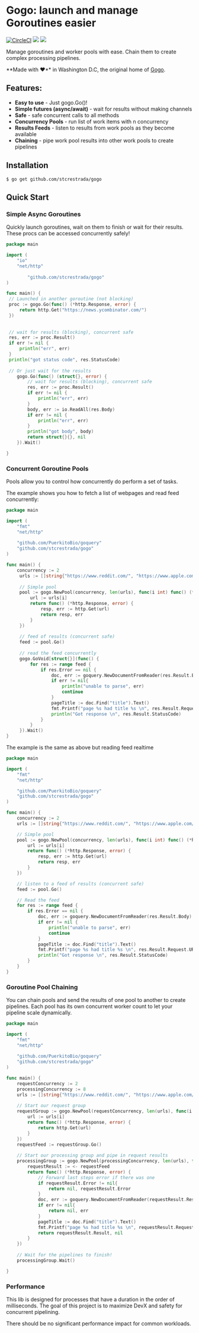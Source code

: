 # Gogo: launch and manage Goroutines easier

[![CircleCI](https://circleci.com/gh/circleci/circleci-docs.svg?style=svg)](https://app.circleci.com/pipelines/circleci/RB2YFmKNkMC34gwyzkDz4x/CKB9Jb9bHRN8FpQGZavFtA)
[![](https://godoc.org/github.com/strestrada/gogo?status.svg)](http://godoc.org/github.com/stcrestrada/gogo)
[![](https://img.shields.io/github/license/stcrestrada/gogo)](https://github.com/stcrestrada/gogo/blob/master/LICENSE)


Manage goroutines and worker pools with ease. Chain them to create complex processing pipelines.   

**Made with ❤**️ in Washington D.C, the original home of [Gogo](https://en.wikipedia.org/wiki/Go-go).

## Features:

- **Easy to use** - Just gogo.Go()!
- **Simple futures (async/await)** - wait for results without making channels
- **Safe** - safe concurrent calls to all methods
- **Concurrency Pools** - run list of work items with n concurrency
- **Results Feeds** - listen to results from work pools as they become available 
- **Chaining** - pipe work pool results into other work pools to create pipelines
 

## Installation

```
$ go get github.com/stcrestrada/gogo
```

## Quick Start

### Simple Async Goroutines

Quickly launch goroutines, wait on them to finish or wait for their results. 
These procs can be accessed concurrently safely!

```go
package main

import (
	"io"
	"net/http"
                        
        "github.com/stcrestrada/gogo"
)

func main() {
 // Launched in another goroutine (not blocking)
 proc := gogo.Go(func() (*http.Response, error) {
     return http.Get("https://news.ycombinator.com/")
 })
 
 
 // wait for results (blocking), concurrent safe
 res, err := proc.Result()
 if err != nil {
     println("err", err)
 }
 println("got status code", res.StatusCode)
 
 // Or just wait for the results
	gogo.Go(func() (struct{}, error) {
		// wait for results (blocking), concurrent safe
		res, err := proc.Result()
		if err != nil {
			println("err", err)
		}
		body, err := io.ReadAll(res.Body)
		if err != nil {
			println("err", err)
		}
		println("got body", body)
		return struct{}{}, nil
	}).Wait()

}
```                       

### Concurrent Goroutine Pools

Pools allow you to control how concurrently do perform a set of tasks. 

The example shows you how to fetch a list of webpages and read feed concurrently:

```go
package main

import (
    "fmt"
    "net/http"
	
    "github.com/PuerkitoBio/goquery"
    "github.com/stcrestrada/gogo"
)

func main() {
    concurrency := 2
     urls := []string{"https://www.reddit.com/", "https://www.apple.com/", "https://www.yahoo.com/", "https://news.ycombinator.com/", "https://httpbin.org/uuid"}
     
     // Simple pool
     pool := gogo.NewPool(concurrency, len(urls), func(i int) func() (*http.Response, error) {
         url := urls[i]
         return func() (*http.Response, error) {
             resp, err := http.Get(url)
             return resp, err
         }
     })
     
     // feed of results (concurrent safe)
     feed := pool.Go()
     
     // read the feed concurrently
     gogo.GoVoid[struct{}](func() {
         for res := range feed {
             if res.Error == nil {
                 doc, err := goquery.NewDocumentFromReader(res.Result.Body)
                 if err != nil{
                     println("unable to parse", err)
                     continue
                 }
                 pageTitle := doc.Find("title").Text()
                 fmt.Printf("page %s had title %s \n", res.Result.Request.URL.String(), pageTitle)
                 println("Got response \n", res.Result.StatusCode)
             }
         }
     }).Wait()
}
```

The example is the same as above but reading feed realtime
```go
package main

import (
	"fmt"
	"net/http"

	"github.com/PuerkitoBio/goquery"
	"github.com/stcrestrada/gogo"
)

func main() {
	concurrency := 2
	urls := []string{"https://www.reddit.com/", "https://www.apple.com/", "https://www.yahoo.com/", "https://news.ycombinator.com/", "https://httpbin.org/uuid"}

	// Simple pool
	pool := gogo.NewPool(concurrency, len(urls), func(i int) func() (*http.Response, error) {
		url := urls[i]
		return func() (*http.Response, error) {
			resp, err := http.Get(url)
			return resp, err
		}
	})

	// listen to a feed of results (concurrent safe)
	feed := pool.Go()

	// Read the feed
	for res := range feed {
		if res.Error == nil {
			doc, err := goquery.NewDocumentFromReader(res.Result.Body)
			if err != nil {
				println("unable to parse", err)
				continue
			}
			pageTitle := doc.Find("title").Text()
			fmt.Printf("page %s had title %s \n", res.Result.Request.URL.String(), pageTitle)
			println("Got response \n", res.Result.StatusCode)
		}
	}
}

```


### Goroutine Pool Chaining

You can chain pools and send the results of one pool to another to create pipelines. Each pool
has its own concurrent worker count to let your pipeline scale dynamically.


```go
package main

import (
    "fmt"
    "net/http"
    
    "github.com/PuerkitoBio/goquery"
    "github.com/stcrestrada/gogo"
)

func main() {
    requestConcurrency := 2
    processingConcurrency := 8
    urls := []string{"https://www.reddit.com/", "https://www.apple.com/", "https://www.yahoo.com/", "https://news.ycombinator.com/", "https://httpbin.org/uuid"}
    
    // Start our request group
    requestGroup := gogo.NewPool(requestConcurrency, len(urls), func(i int) func() (*http.Response, error) {
        url := urls[i]
        return func() (*http.Response, error) {
            return http.Get(url)
        }
    })
    requestFeed := requestGroup.Go()
    
    // Start our processing group and pipe in request results
    processingGroup := gogo.NewPool(processingConcurrency, len(urls), func(i int) func() (*http.Response, error) {
        requestResult := <- requestFeed
        return func() (*http.Response, error) {
            // Forward last steps error if there was one
            if requestResult.Error != nil{
                return nil, requestResult.Error
            }
            doc, err := goquery.NewDocumentFromReader(requestResult.Result.Body)
            if err != nil{
                return nil, err
            }
            pageTitle := doc.Find("title").Text()
            fmt.Printf("page %s had title %s \n", requestResult.Request.URL.String(), pageTitle)
            return requestResult.Result, nil
        }
    })
    
    // Wait for the pipelines to finish!
    processingGroup.Wait()

}
```


### Performance

This lib is designed for processes that have a duration in the order of milliseconds. The goal of this 
project is to maximize DevX and safety for concurrent pipelining. 

There should be no significant performance impact for common workloads.

